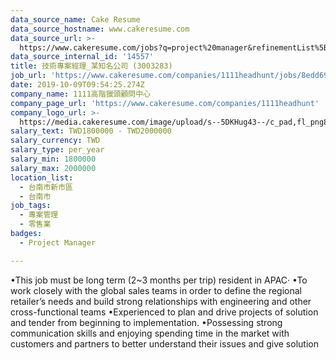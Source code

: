 ```yaml
---
data_source_name: Cake Resume
data_source_hostname: www.cakeresume.com
data_source_url: >-
  https://www.cakeresume.com/jobs?q=project%20manager&refinementList%5Blang_name%5D%5B0%5D=English&refinementList%5Bsalary_type%5D=per_year&range%5Bsalary_range%5D%5Bmin%5D=1000000&page=2
data_source_internal_id: '14557'
title: 技術專案經理_某知名公司 (3003283)
job_url: 'https://www.cakeresume.com/companies/1111headhunt/jobs/8edd69'
date: 2019-10-09T09:54:25.274Z
company_name: 1111高階獵頭顧問中心
company_page_url: 'https://www.cakeresume.com/companies/1111headhunt'
company_logo_url: >-
  https://media.cakeresume.com/image/upload/s--5DKHug43--/c_pad,fl_png8,h_200,w_200/v1531993906/jlp8g9p7p6bf58jc0zju.png
salary_text: TWD1800000 - TWD2000000
salary_currency: TWD
salary_type: per_year
salary_min: 1800000
salary_max: 2000000
location_list:
  - 台南市新市區
  - 台南市
job_tags:
  - 專案管理
  - 零售業
badges:
  - Project Manager

---
```


•This job must be long term (2~3 months per trip) resident in APAC‧ •To work closely with the global sales teams in order to define the regional retailer’s needs and build strong relationships with engineering and other cross-functional teams •Experienced to plan and drive projects of solution and tender from beginning to implementation. •Possessing strong communication skills and enjoying spending time in the market with customers and partners to better understand their issues and give solution